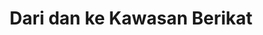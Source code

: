 ---
id: 102
title: Dari dan ke Kawasan Berikat
linkurl: https://kutt.it/ddifrU
fitur: lainlain
category: lainlain
createdTime : 12/01/2020
modifiedTime : 12/01/2020
topik: DJBC
color: ffd33d
img: bc.jpeg
---
